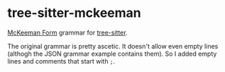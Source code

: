 # tree-sitter-mckeeman

[McKeeman Form] grammar for [tree-sitter].

The original grammar is pretty ascetic. It doesn't allow even empty lines
(althogh the JSON grammar example contains them). So I added empty lines and
comments that start with `;`.

[tree-sitter]: https://github.com/tree-sitter/tree-sitter
[McKeeman Form]: https://www.crockford.com/mckeeman.html

